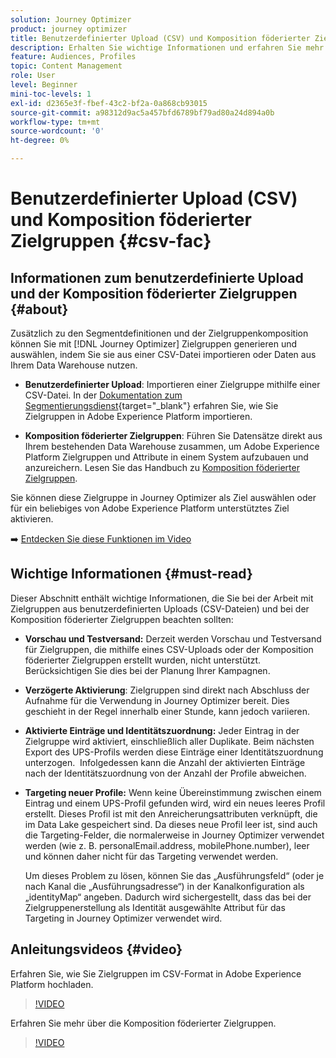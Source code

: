 ```yaml
---
solution: Journey Optimizer
product: journey optimizer
title: Benutzerdefinierter Upload (CSV) und Komposition föderierter Zielgruppen
description: Erhalten Sie wichtige Informationen und erfahren Sie mehr über Best Practices bei der Arbeit mit Zielgruppen aus benutzerdefinierten Uploads (CSV) und der Komposition föderierter Zielgruppen.
feature: Audiences, Profiles
topic: Content Management
role: User
level: Beginner
mini-toc-levels: 1
exl-id: d2365e3f-fbef-43c2-bf2a-0a868cb93015
source-git-commit: a98312d9ac5a457bfd6789bf79ad80a24d894a0b
workflow-type: tm+mt
source-wordcount: '0'
ht-degree: 0%

---
```


# Benutzerdefinierter Upload (CSV) und Komposition föderierter Zielgruppen {#csv-fac}

## Informationen zum benutzerdefinierte Upload und der Komposition föderierter Zielgruppen {#about}

Zusätzlich zu den Segmentdefinitionen und der Zielgruppenkomposition können Sie mit [!DNL Journey Optimizer] Zielgruppen generieren und auswählen, indem Sie sie aus einer CSV-Datei importieren oder Daten aus Ihrem Data Warehouse nutzen.

* **Benutzerdefinierter Upload**: Importieren einer Zielgruppe mithilfe einer CSV-Datei. In der [Dokumentation zum Segmentierungsdienst](https://experienceleague.adobe.com/de/docs/experience-platform/segmentation/ui/audience-portal#import-audience){target="_blank"} erfahren Sie, wie Sie Zielgruppen in Adobe Experience Platform importieren.

* **Komposition föderierter Zielgruppen**: Führen Sie Datensätze direkt aus Ihrem bestehenden Data Warehouse zusammen, um Adobe Experience Platform Zielgruppen und Attribute in einem System aufzubauen und anzureichern. Lesen Sie das Handbuch zu [Komposition föderierter Zielgruppen](https://experienceleague.adobe.com/de/docs/federated-audience-composition/using/home).

Sie können diese Zielgruppe in Journey Optimizer als Ziel auswählen oder für ein beliebiges von Adobe Experience Platform unterstütztes Ziel aktivieren.

➡️ [Entdecken Sie diese Funktionen im Video](#video)

## Wichtige Informationen {#must-read}

Dieser Abschnitt enthält wichtige Informationen, die Sie bei der Arbeit mit Zielgruppen aus benutzerdefinierten Uploads (CSV-Dateien) und bei der Komposition föderierter Zielgruppen beachten sollten:

* **Vorschau und Testversand:** Derzeit werden Vorschau und Testversand für Zielgruppen, die mithilfe eines CSV-Uploads oder der Komposition föderierter Zielgruppen erstellt wurden, nicht unterstützt. Berücksichtigen Sie dies bei der Planung Ihrer Kampagnen.

* **Verzögerte Aktivierung**: Zielgruppen sind direkt nach Abschluss der Aufnahme für die Verwendung in Journey Optimizer bereit. Dies geschieht in der Regel innerhalb einer Stunde, kann jedoch variieren.

* **Aktivierte Einträge und Identitätszuordnung:** Jeder Eintrag in der Zielgruppe wird aktiviert, einschließlich aller Duplikate. Beim nächsten Export des UPS-Profils werden diese Einträge einer Identitätszuordnung unterzogen.  Infolgedessen kann die Anzahl der aktivierten Einträge nach der Identitätszuordnung von der Anzahl der Profile abweichen.

* **Targeting neuer Profile:** Wenn keine Übereinstimmung zwischen einem Eintrag und einem UPS-Profil gefunden wird, wird ein neues leeres Profil erstellt. Dieses Profil ist mit den Anreicherungsattributen verknüpft, die im Data Lake gespeichert sind. Da dieses neue Profil leer ist, sind auch die Targeting-Felder, die normalerweise in Journey Optimizer verwendet werden (wie z. B. personalEmail.address, mobilePhone.number), leer und können daher nicht für das Targeting verwendet werden. 

  Um dieses Problem zu lösen, können Sie das „Ausführungsfeld“ (oder je nach Kanal die „Ausführungsadresse“) in der Kanalkonfiguration als „identityMap“ angeben. Dadurch wird sichergestellt, dass das bei der Zielgruppenerstellung als Identität ausgewählte Attribut für das Targeting in Journey Optimizer verwendet wird.

## Anleitungsvideos {#video}

Erfahren Sie, wie Sie Zielgruppen im CSV-Format in Adobe Experience Platform hochladen.

>[!VIDEO](https://video.tv.adobe.com/v/3421714?quality=12)

Erfahren Sie mehr über die Komposition föderierter Zielgruppen.

>[!VIDEO](https://video.tv.adobe.com/v/3432261?quality=12)
